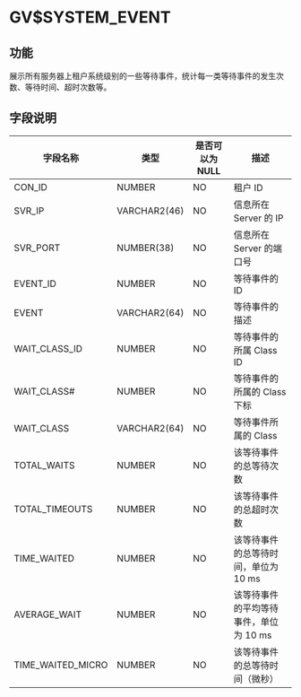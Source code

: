 # GV$SYSTEM_EVENT

## 功能

展示所有服务器上租户系统级别的一些等待事件，统计每一类等待事件的发生次数、等待时间、超时次数等。

## 字段说明

| **字段名称** | **类型** | **是否可以为 NULL** | **描述** |
| --- | --- | --- | --- |
| CON_ID | NUMBER | NO | 租户 ID |
| SVR_IP | VARCHAR2(46) | NO | 信息所在 Server 的 IP |
| SVR_PORT | NUMBER(38) | NO | 信息所在 Server 的端口号 |
| EVENT_ID | NUMBER | NO | 等待事件的 ID |
| EVENT | VARCHAR2(64) | NO | 等待事件的描述 |
| WAIT_CLASS_ID | NUMBER | NO | 等待事件的所属 Class ID |
| WAIT_CLASS# | NUMBER | NO | 等待事件的所属的 Class下标 |
| WAIT_CLASS | VARCHAR2(64) | NO | 等待事件所属的 Class |
| TOTAL_WAITS | NUMBER | NO | 该等待事件的总等待次数 |
| TOTAL_TIMEOUTS | NUMBER | NO | 该等待事件的总超时次数 |
| TIME_WAITED | NUMBER | NO | 该等待事件的总等待时间，单位为 10 ms |
| AVERAGE_WAIT | NUMBER | NO | 该等待事件的平均等待事件，单位为 10 ms |
| TIME_WAITED_MICRO | NUMBER | NO | 该等待事件的总等待时间（微秒） |
